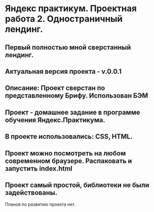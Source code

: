 Яндекс практикум. Проектная работа 2. Одностраничный лендинг.
=============================================================
Первый полностью мной сверстанный лендинг.
---
Актуальная версия проекта - v.0.0.1
---
Описание: Проект сверстан по представленному Брифу. Использован БЭМ
---
Проект - домашнее задание в программе обучения Яндекс.Практикума.
---
В проекте использовались: CSS, HTML.
---
Проект можно посмотреть на любом современном браузере. Распаковать и запустить index.html
---
Проект самый простой, библиотеки не были задействованы.
---
Планов по развитию проекта нет.